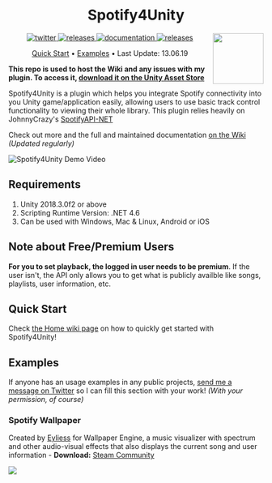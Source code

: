 <h1 align="center">
  <br>
  Spotify4Unity
  </br>
</h1>


<p align="right">
  <a href="https://assetstore.unity.com/packages/tools/integration/spotify4unity-ui-tools-spotify-authorization-129028">
    <img src="https://i.imgur.com/LFOGXkf.png" width="100px" align="right"></img>
  </a>
</p>

<p align="center">
  <a href="https://twitter.com/JoshLmao">
    <img src="https://img.shields.io/badge/twitter-JoshLmao-blue.svg?style=flat-square" alt="twitter"/>
  </a>
   <a href="https://github.com/joshLmao/spotify4Unity/releases">
    <img src="https://img.shields.io/badge/release-v1.4.4-green.svg?style=flat-square" alt="releases"/>
  </a>
   <a href="https://github.com/joshLmao/spotify4Unity/wiki">
    <img src="https://img.shields.io/badge/documentation-online-brightgreen.svg?style=flat-square" alt="documentation"/>
  </a>
  <a href="https://assetstore.unity.com/packages/tools/integration/spotify4unity-ui-tools-spotify-authorization-129028">
    <img src="https://img.shields.io/badge/Review_S4U-Asset_Store-brightgreen.svg?style=flat-square" alt="releases"/>
  </a>
</p>

<p align="center">
  <a href="#quick-start">Quick Start</a> •
  <a href="#examples">Examples</a> •
  Last Update: 13.06.19
</p>

**This repo is used to host the Wiki and any issues with my plugin. To access it, [download it on the Unity Asset Store](https://assetstore.unity.com/packages/tools/integration/spotify4unity-ui-tools-spotify-authorization-129028)**

Spotify4Unity is a plugin which helps you integrate Spotify connectivity into you Unity game/application easily, allowing users to use basic track control functionality to viewing their whole library. This plugin relies heavily on JohnnyCrazy's [SpotifyAPI-NET](https://github.com/JohnnyCrazy/SpotifyAPI-NET)

Check out more and the full and maintained documentation [on the Wiki](https://github.com/JoshLmao/Spotify4Unity/wiki) _(Updated regularly)_

![Spotify4Unity Demo Video](repository_assets/demo.gif)

## Requirements

1. Unity 2018.3.0f2 or above
2. Scripting Runtime Version: .NET 4.6
3. Can be used with Windows, Mac & Linux, Android or iOS

## Note about Free/Premium Users

**For you to set playback, the logged in user needs to be premium**. If the user isn't, the API only allows you to get what is publicly availble like songs, playlists, user information, etc. 

## Quick Start

Check [the Home wiki page](https://github.com/JoshLmao/Spotify4Unity/wiki#Quick_Setup:) on how to quickly get started with Spotify4Unity!

## Examples

If anyone has an usage examples in any public projects, [send me a message on Twitter](https://twitter.com/JoshLmao) so I can fill this section with your work! _(With your permission, of course)_

### Spotify Wallpaper

Created by [Eyliess](https://github.com/Eyliess) for Wallpaper Engine, a music visualizer with spectrum and other audio-visual effects that also displays the current song and user information - **Download:** [Steam Community](https://steamcommunity.com/sharedfiles/filedetails/?id=1761151170&searchtext=spotify+wallpaper)

[![](https://steamuserimages-a.akamaihd.net/ugc/786355365567612744/72EA96A669516A5250CE769C06A3FE7653798C0B/)](https://steamcommunity.com/sharedfiles/filedetails/?id=1761151170&searchtext=spotify+wallpaper)

